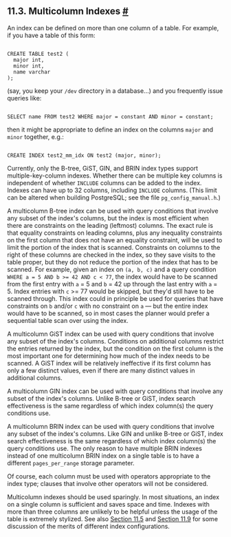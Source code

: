 ## 11.3. Multicolumn Indexes [#](#INDEXES-MULTICOLUMN)

An index can be defined on more than one column of a table. For example, if you have a table of this form:

```

CREATE TABLE test2 (
  major int,
  minor int,
  name varchar
);
```

(say, you keep your `/dev` directory in a database...) and you frequently issue queries like:

```

SELECT name FROM test2 WHERE major = constant AND minor = constant;
```

then it might be appropriate to define an index on the columns `major` and `minor` together, e.g.:

```

CREATE INDEX test2_mm_idx ON test2 (major, minor);
```

Currently, only the B-tree, GiST, GIN, and BRIN index types support multiple-key-column indexes. Whether there can be multiple key columns is independent of whether `INCLUDE` columns can be added to the index. Indexes can have up to 32 columns, including `INCLUDE` columns. (This limit can be altered when building PostgreSQL; see the file `pg_config_manual.h`.)

A multicolumn B-tree index can be used with query conditions that involve any subset of the index's columns, but the index is most efficient when there are constraints on the leading (leftmost) columns. The exact rule is that equality constraints on leading columns, plus any inequality constraints on the first column that does not have an equality constraint, will be used to limit the portion of the index that is scanned. Constraints on columns to the right of these columns are checked in the index, so they save visits to the table proper, but they do not reduce the portion of the index that has to be scanned. For example, given an index on `(a, b, c)` and a query condition `WHERE a = 5 AND b >= 42 AND c < 77`, the index would have to be scanned from the first entry with `a` = 5 and `b` = 42 up through the last entry with `a` = 5. Index entries with `c` >= 77 would be skipped, but they'd still have to be scanned through. This index could in principle be used for queries that have constraints on `b` and/or `c` with no constraint on `a` — but the entire index would have to be scanned, so in most cases the planner would prefer a sequential table scan over using the index.

A multicolumn GiST index can be used with query conditions that involve any subset of the index's columns. Conditions on additional columns restrict the entries returned by the index, but the condition on the first column is the most important one for determining how much of the index needs to be scanned. A GiST index will be relatively ineffective if its first column has only a few distinct values, even if there are many distinct values in additional columns.

A multicolumn GIN index can be used with query conditions that involve any subset of the index's columns. Unlike B-tree or GiST, index search effectiveness is the same regardless of which index column(s) the query conditions use.

A multicolumn BRIN index can be used with query conditions that involve any subset of the index's columns. Like GIN and unlike B-tree or GiST, index search effectiveness is the same regardless of which index column(s) the query conditions use. The only reason to have multiple BRIN indexes instead of one multicolumn BRIN index on a single table is to have a different `pages_per_range` storage parameter.

Of course, each column must be used with operators appropriate to the index type; clauses that involve other operators will not be considered.

Multicolumn indexes should be used sparingly. In most situations, an index on a single column is sufficient and saves space and time. Indexes with more than three columns are unlikely to be helpful unless the usage of the table is extremely stylized. See also [Section 11.5](indexes-bitmap-scans.html "11.5. Combining Multiple Indexes") and [Section 11.9](indexes-index-only-scans.html "11.9. Index-Only Scans and Covering Indexes") for some discussion of the merits of different index configurations.